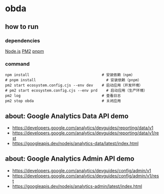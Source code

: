 # obda

## how to run

### dependencies

[Node.js](https://nodejs.org)
[PM2](https://pm2.keymetrics.io/)
[pnpm](https://pnpm.io/)

### command

```shell
npm install                                 # 安装依赖（npm）
# pnpm install                                # 安装依赖（pnpm）
pm2 start ecosystem.config.cjs --env dev    # 启动应用（开发环境）
# pm2 start ecosystem.config.cjs --env prd    # 启动应用（生产环境）
pm2 log                                     # 查看日志
pm2 stop obda                               # 关闭应用
```

## about: Google Analytics Data API demo

- https://developers.google.com/analytics/devguides/reporting/data/v1
- https://developers.google.com/analytics/devguides/reporting/data/v1/rest
- https://googleapis.dev/nodejs/analytics-data/latest/index.html

## about: Google Analytics Admin API demo
- https://developers.google.com/analytics/devguides/config/admin/v1
- https://developers.google.com/analytics/devguides/config/admin/v1/rest
- https://googleapis.dev/nodejs/analytics-admin/latest/index.html
